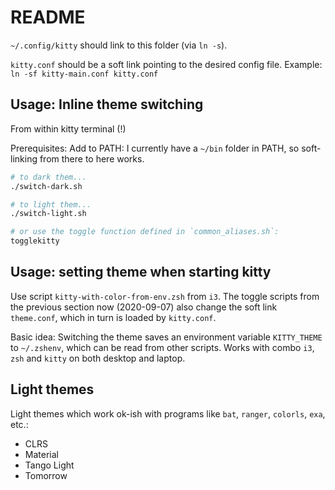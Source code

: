 # README

`~/.config/kitty` should link to this folder (via `ln -s`).

`kitty.conf` should be a soft link pointing to the desired config file. Example: `ln -sf
kitty-main.conf kitty.conf`

## Usage: Inline theme switching

From within kitty terminal (!)

Prerequisites: Add to PATH: I currently have a `~/bin` folder in PATH, so soft-linking from there to here works.

```sh
# to dark them...
./switch-dark.sh

# to light them...
./switch-light.sh

# or use the toggle function defined in `common_aliases.sh`:
togglekitty
```

## Usage: setting theme when starting kitty

Use script `kitty-with-color-from-env.zsh` from `i3`. The toggle scripts from the previous section
now (2020-09-07) also change the soft link `theme.conf`, which in turn is loaded by `kitty.conf`.

Basic idea: Switching the theme saves an environment variable `KITTY_THEME` to `~/.zshenv`, which
can be read from other scripts. Works with combo `i3`, `zsh` and `kitty` on both desktop and laptop.

## Light themes

Light themes which work ok-ish with programs like `bat`, `ranger`, `colorls`, `exa`, etc.:

- CLRS
- Material
- Tango Light
- Tomorrow
